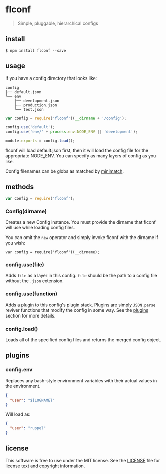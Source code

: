 # flconf

> Simple, pluggable, hierarchical configs

## install

```
$ npm install flconf --save
```

## usage

If you have a config directory that looks like:

```
config
├── default.json
└── env
    ├── development.json
    ├── production.json
    └── test.json
```

``` js
var config = require('flconf')(__dirname + '/config');

config.use('default');
config.use('env/' + process.env.NODE_ENV || 'development');

module.exports = config.load();
```

flconf will load default.json first, then it will load the config file for the appropriate NODE_ENV. You can specify as many layers of config as you like.

Config filenames can be globs as matched by [minimatch][1].

## methods

``` js
var Config = require('flconf');
```

### Config(dirname)

Creates a new Config instance. You must provide the dirname that flconf will use while loading config files.

You can omit the `new` operator and simply invoke flconf with the dirname if you wish:

```
var config = require('flconf')(__dirname);
```

### config.use(file)

Adds `file` as a layer in this config. `file` should be the path to a config file without the `.json` extension.

### config.use(function)

Adds a plugin to this config's plugin stack. Plugins are simply `JSON.parse` reviver functions that modify the config in some way. See the [plugins](#plugins) section for more details.

### config.load()

Loads all of the specified config files and returns the merged config object.

## plugins

### config.env

Replaces any bash-style environment variables with their actual values in the environment.

``` json
{
  "user": "${LOGNAME}"
}
```

Will load as:

``` json
{
  "user": "ruppel"
}
```

## license

This software is free to use under the MIT license. See the [LICENSE][] file for license text and copyright information.

[1]: https://github.com/isaacs/minimatch
[LICENSE]: https://github.com/flickr/flconf/blob/master/LICENSE

